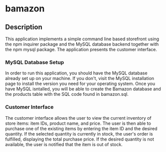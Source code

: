 # bamazon

## Description
This application implements a simple command line based storefront using the npm inquirer package and the MySQL database backend together with the npm mysql package. The application presents the customer interface.

### MySQL Database Setup
In order to run this application, you should have the MySQL database already set up on your machine. If you don't, visit the MySQL installation page to install the version you need for your operating system. Once you have MySQL isntalled, you will be able to create the Bamazon database and the products table with the SQL code found in bamazon.sql. 

### Customer Interface
The customer interface allows the user to view the current inventory of store items: item IDs, product name, and price. The user is then able to purchase one of the existing items by entering the item ID and the desired quantity. If the selected quantity is currently in stock, the user's order is fulfilled, displaying the total purchase price. If the desired quantity is not available, the user is notified that the item is out of stock.
